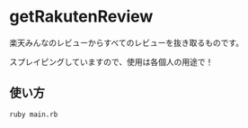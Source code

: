 # getRakutenReview

楽天みんなのレビューからすべてのレビューを抜き取るものです。

スプレイピングしていますので、使用は各個人の用途で！

## 使い方

```
ruby main.rb
```
